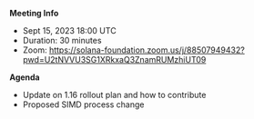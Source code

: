 **Meeting Info**
- Sept 15, 2023 18:00 UTC
- Duration: 30 minutes
- Zoom: https://solana-foundation.zoom.us/j/88507949432?pwd=U2tNVVU3SG1XRkxaQ3ZnamRUMzhiUT09

**Agenda**

- Update on 1.16 rollout plan and how to contribute
- Proposed SIMD process change